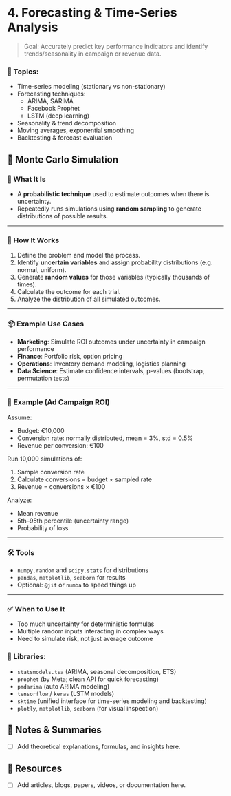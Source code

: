 # **4. Forecasting & Time-Series Analysis**

> Goal: Accurately predict key performance indicators and identify trends/seasonality in campaign or revenue data.


### 📘 Topics:

- Time-series modeling (stationary vs non-stationary)
- Forecasting techniques:
    - ARIMA, SARIMA
    - Facebook Prophet
    - LSTM (deep learning)
- Seasonality & trend decomposition
- Moving averages, exponential smoothing
- Backtesting & forecast evaluation


## 🎲 Monte Carlo Simulation

### 🔹 What It Is
- A **probabilistic technique** used to estimate outcomes when there is uncertainty.
- Repeatedly runs simulations using **random sampling** to generate distributions of possible results.

---

### 🔧 How It Works
1. Define the problem and model the process.
2. Identify **uncertain variables** and assign probability distributions (e.g. normal, uniform).
3. Generate **random values** for those variables (typically thousands of times).
4. Calculate the outcome for each trial.
5. Analyze the distribution of all simulated outcomes.

---

### 📦 Example Use Cases
- **Marketing**: Simulate ROI outcomes under uncertainty in campaign performance
- **Finance**: Portfolio risk, option pricing
- **Operations**: Inventory demand modeling, logistics planning
- **Data Science**: Estimate confidence intervals, p-values (bootstrap, permutation tests)

---

### 🧮 Example (Ad Campaign ROI)
Assume:
- Budget: €10,000  
- Conversion rate: normally distributed, mean = 3%, std = 0.5%  
- Revenue per conversion: €100

Run 10,000 simulations of:
1. Sample conversion rate
2. Calculate conversions = budget × sampled rate
3. Revenue = conversions × €100

Analyze:
- Mean revenue
- 5th–95th percentile (uncertainty range)
- Probability of loss

---

### 🛠️ Tools
- `numpy.random` and `scipy.stats` for distributions
- `pandas`, `matplotlib`, `seaborn` for results
- Optional: `@jit` or `numba` to speed things up

---

### ✅ When to Use It
- Too much uncertainty for deterministic formulas
- Multiple random inputs interacting in complex ways
- Need to simulate risk, not just average outcome




### 🧰 Libraries:

- `statsmodels.tsa` (ARIMA, seasonal decomposition, ETS)
- `prophet` (by Meta; clean API for quick forecasting)
- `pmdarima` (auto ARIMA modeling)
- `tensorflow` / `keras` (LSTM models)
- `sktime` (unified interface for time-series modeling and backtesting)
- `plotly`, `matplotlib`, `seaborn` (for visual inspection)
  
## 📓 Notes & Summaries

- [ ] Add theoretical explanations, formulas, and insights here.

## 🔗 Resources

- [ ] Add articles, blogs, papers, videos, or documentation here.
